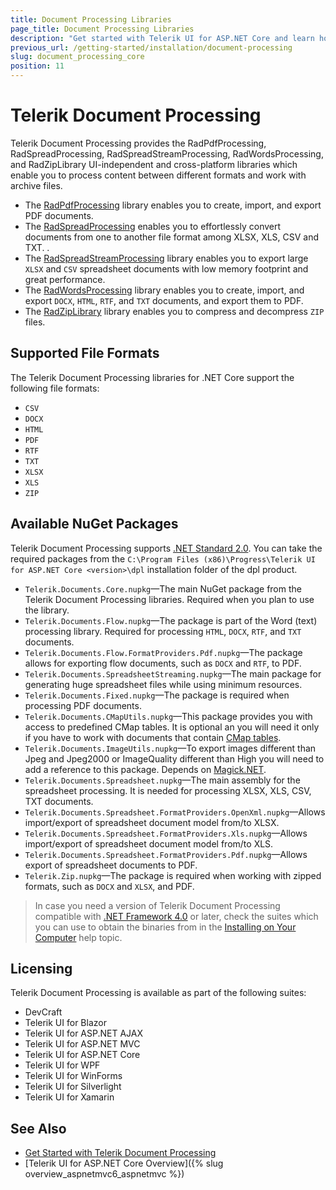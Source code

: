 ```yaml
---
title: Document Processing Libraries
page_title: Document Processing Libraries
description: "Get started with Telerik UI for ASP.NET Core and learn how to work with the PdfProcessing, SpreadStreamProcessing, WordsProcessing, and ZipLibrary libraries as part of the Telerik Document Processing."
previous_url: /getting-started/installation/document-processing
slug: document_processing_core
position: 11
---
```


# Telerik Document Processing

Telerik Document Processing provides the RadPdfProcessing, RadSpreadProcessing, RadSpreadStreamProcessing, RadWordsProcessing, and RadZipLibrary UI-independent and cross-platform libraries which enable you to process content between different formats and work with archive files.

* The [RadPdfProcessing](https://docs.telerik.com/devtools/document-processing/libraries/radpdfprocessing/overview) library enables you to create, import, and export PDF documents.
* The [RadSpreadProcessing](https://docs.telerik.com/devtools/document-processing/libraries/radspreadprocessing/overview) enables you to effortlessly convert documents from one to another file format among XLSX, XLS, CSV and TXT. .
* The [RadSpreadStreamProcessing](https://docs.telerik.com/devtools/document-processing/libraries/radspreadstreamprocessing/overview) library enables you to export large `XLSX` and `CSV` spreadsheet documents with low memory footprint and great performance.
* The [RadWordsProcessing](https://docs.telerik.com/devtools/document-processing/libraries/radwordsprocessing/overview) library enables you to create, import, and export `DOCX`, `HTML`, `RTF`, and `TXT` documents, and export them to PDF.
* The [RadZipLibrary](https://docs.telerik.com/devtools/document-processing/libraries/radziplibrary/overview) library enables you to compress and decompress `ZIP` files.

## Supported File Formats

The Telerik Document Processing libraries for .NET Core support the following file formats:

* `CSV`
* `DOCX`
* `HTML`
* `PDF`
* `RTF`
* `TXT`
* `XLSX`
* `XLS`
* `ZIP`

## Available NuGet Packages

Telerik Document Processing supports [.NET Standard 2.0](https://github.com/dotnet/standard/blob/master/docs/versions/netstandard2.0.md). You can take the required packages from the `C:\Program Files (x86)\Progress\Telerik UI for ASP.NET Core <version>\dpl` installation folder of the dpl product.

* `Telerik.Documents.Core.nupkg`&mdash;The main NuGet package from the Telerik Document Processing libraries. Required when you plan to use the library.
* `Telerik.Documents.Flow.nupkg`&mdash;The package is part of the Word (text) processing library. Required for processing `HTML`, `DOCX`, `RTF`, and `TXT` documents.
* `Telerik.Documents.Flow.FormatProviders.Pdf.nupkg`&mdash;The package allows for exporting flow documents, such as `DOCX` and `RTF`, to PDF.
* `Telerik.Documents.SpreadsheetStreaming.nupkg`&mdash;The main package for generating huge spreadsheet files while using minimum resources.
* `Telerik.Documents.Fixed.nupkg`&mdash;The package is required when processing PDF documents.
* `Telerik.Documents.CMapUtils.nupkg`&mdash;This package provides you with access to predefined CMap tables. It is optional an you will need it only if you have to work with documents that contain [CMap tables](https://docs.telerik.com/devtools/document-processing/libraries/radpdfprocessing/concepts/cmaps).
* `Telerik.Documents.ImageUtils.nupkg`&mdash;To export images different than Jpeg and Jpeg2000 or ImageQuality different than High you will need to add a reference to this package. Depends on [Magick.NET](https://github.com/dlemstra/Magick.NET).
* `Telerik.Documents.Spreadsheet.nupkg`&mdash;The main assembly for the spreadsheet processing. It is needed for processing XLSX, XLS, CSV, TXT documents.
* `Telerik.Documents.Spreadsheet.FormatProviders.OpenXml.nupkg`&mdash;Allows import/export of spreadsheet document model from/to XLSX.
* `Telerik.Documents.Spreadsheet.FormatProviders.Xls.nupkg`&mdash;Allows import/export of spreadsheet document model from/to XLS.
* `Telerik.Documents.Spreadsheet.FormatProviders.Pdf.nupkg`&mdash;Allows export of spreadsheet documents to PDF.
* `Telerik.Zip.nupkg`&mdash;The package is required when working with zipped formats, such as `DOCX` and `XLSX`, and PDF.

>In case you need a version of Telerik Document Processing compatible with [.NET Framework 4.0](https://dotnet.microsoft.com/download/dotnet-framework/net40) or later, check the suites which you can use to obtain the binaries from in the [Installing on Your Computer](https://docs.telerik.com/devtools/document-processing/getting-started/installing-on-your-computer) help topic.

## Licensing

Telerik Document Processing is available as part of the following suites:

* DevCraft
* Telerik UI for Blazor
* Telerik UI for ASP.NET AJAX
* Telerik UI for ASP.NET MVC
* Telerik UI for ASP.NET Core
* Telerik UI for WPF
* Telerik UI for WinForms
* Telerik UI for Silverlight
* Telerik UI for Xamarin

## See Also

* [Get Started with Telerik Document Processing](https://docs.telerik.com/devtools/document-processing/installation-and-deployment/installing-on-your-computer)
* [Telerik UI for ASP.NET Core Overview]({% slug overview_aspnetmvc6_aspnetmvc %})
